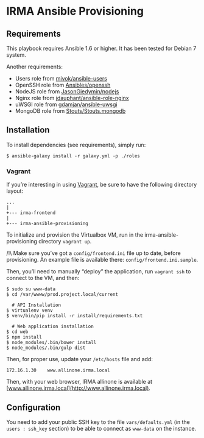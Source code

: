 IRMA Ansible Provisioning
=========================

Requirements
------------

This playbook requires Ansible 1.6 or higher. It has been tested for Debian 7 system.

Another requirements:
- Users role from [mivok/ansible-users](https://github.com/mivok/ansible-users)
- OpenSSH role from [Ansibles/openssh](https://github.com/Ansibles/openssh)
- NodeJS role from [JasonGiedymin/nodejs](https://github.com/AnsibleShipyard/ansible-nodejs)
- Nginx role from [jdauphant/ansible-role-nginx](https://github.com/jdauphant/ansible-role-nginx)
- uWSGI role from [gdamjan/ansible-uwsgi](https://github.com/gdamjan/ansible-uwsgi)
- MongoDB role from [Stouts/Stouts.mongodb](https://github.com/Stouts/Stouts.mongodb)


Installation
------------

To install dependencies (see requirements), simply run:

```
$ ansible-galaxy install -r galaxy.yml -p ./roles
```


### Vagrant

If you’re interesting in using [Vagrant](http://vagrantup.com), be sure to have the following directory layout:

```
...
|
+--- irma-frontend
|
+--- irma-ansible-provisioning
```

To initialize and provision the Virtualbox VM, run in the irma-ansible-provisioning directory `vagrant up`.

/!\ Make sure you’ve got a `config/frontend.ini` file up to date, before provisioning. An example file is available there:
`config/frontend.ini.sample`.

Then, you’ll need to manually “deploy” the application, run `vagrant ssh` to connect to the VM, and then:
```
$ sudo su www-data
$ cd /var/wwww/prod.project.local/current

  # API Installation
$ virtualenv venv
$ venv/bin/pip install -r install/requirements.txt

  # Web application installation
$ cd web
$ npm install
$ node_modules/.bin/bower install
$ node_modules/.bin/gulp dist
```

Then, for proper use, update your `/etc/hosts` file and add:
```
172.16.1.30    www.allinone.irma.local
```

Then, with your web browser, IRMA allinone is available at [www.allinone.irma.local](http://www.allinone.irma.local).


Configuration
-------------

You need to add your public SSH key to the file `vars/defaults.yml` (in the `users : ssh_key` section) to be able to connect as `www-data` on the instance.
